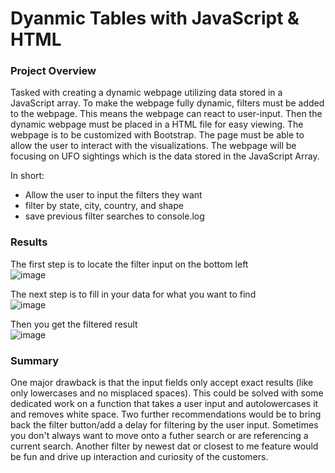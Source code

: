 # Dyanmic Tables with JavaScript & HTML

### Project Overview
Tasked with creating a dynamic webpage utilizing data stored in a JavaScript array. To make the webpage fully dynamic, filters must be added to the webpage. This means the webpage can react to user-input. Then the dynamic webpage must be placed in a HTML file for easy viewing. The webpage is to be customized with Bootstrap. The page must be able to allow the user to interact with the visualizations. The webpage will be focusing on UFO sightings which is the data stored in the JavaScript Array.

In short:
- Allow the user to input the filters they want
- filter by state, city, country, and shape
- save previous filter searches to console.log

### Results
The first step is to locate the filter input on the bottom left                                                                   
![image](https://github.com/PeijaEn/UFOs/blob/main/UFOs/static/images/mod%2011%20search.png?raw=true)

The next step is to fill in your data for what you want to find                                                                                      
![image](https://github.com/PeijaEn/UFOs/blob/main/UFOs/static/images/mod%2011%20search%20complete.png?raw=true)

Then you get the filtered result                                                                                             
![image](https://github.com/PeijaEn/UFOs/blob/main/UFOs/static/images/filtered%20search.png?raw=true)

### Summary
One major drawback is that the input fields only accept exact results (like only lowercases and no misplaced spaces). This could be solved with some dedicated work on a function that takes a user input and autolowercases it and removes white space.
Two further recommendations would be to bring back the filter button/add a delay for filtering by the user input. Sometimes you don't always want to move onto a futher search or are referencing a current search. Another filter by newest dat or closest to me feature would be fun and drive up interaction and curiosity of the customers.
